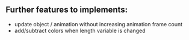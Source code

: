 ## Further features to implements:
- update object / animation without increasing animation frame count
- add/subtract colors when length variable is changed
